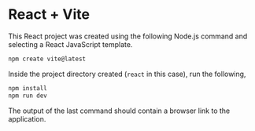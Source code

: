 # React + Vite

This React project was created using the following Node.js command and selecting a React JavaScript template.

```bash 
npm create vite@latest
```

Inside the project directory created (`react` in this case), run the following,

```bash
npm install
npm run dev
```

The output of the last command should contain a browser link to the application.

